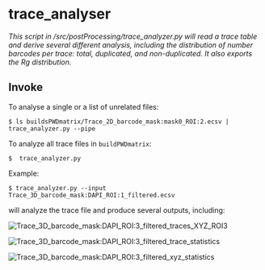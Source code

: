 # trace_analyser

*This script in /src/postProcessing/trace_analyzer.py will read a trace table and derive several different analysis, including the distribution of number barcodes per trace: total, duplicated, and non-duplicated. It also exports the Rg distribution.*

## Invoke


To analyse a single or a list of unrelated files:

```
$ ls buildsPWDmatrix/Trace_2D_barcode_mask:mask0_ROI:2.ecsv | trace_analyzer.py --pipe
```

To analyze all trace files in `buildPWDmatrix`:

```
$  trace_analyzer.py
```

Example: 

```
$ trace_analyzer.py --input Trace_3D_barcode_mask:DAPI_ROI:1_filtered.ecsv
```

will analyze the trace file and produce several outputs, including:


![Trace_3D_barcode_mask:DAPI_ROI:3_filtered_traces_XYZ_ROI3](https://github.com/marcnol/pyHiM/assets/341757/2b3f32f2-d9a6-41c8-98b7-372cc60a0439)

![Trace_3D_barcode_mask:DAPI_ROI:3_filtered_trace_statistics](https://github.com/marcnol/pyHiM/assets/341757/281cf895-d043-422c-a7c1-5fc7dcbbf857)

![Trace_3D_barcode_mask:DAPI_ROI:3_filtered_xyz_statistics](https://github.com/marcnol/pyHiM/assets/341757/c33e6a4b-0678-4f1e-b1cd-8834e0779560)
